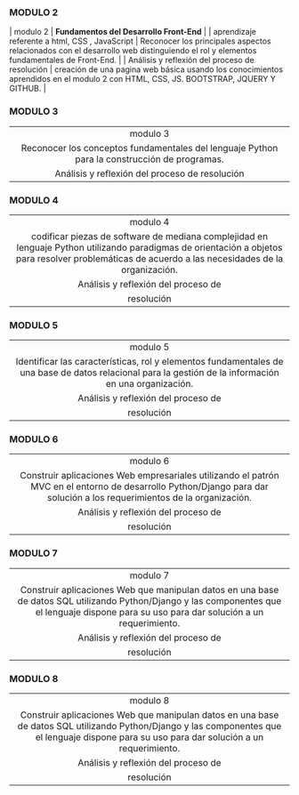
### MODULO 2

| modulo 2 | 
**Fundamentos del Desarrollo Front-End** |
| aprendizaje referente a html, CSS , JavaScript | Reconocer los principales aspectos relacionados con el desarrollo web distinguiendo el rol y elementos fundamentales de Front-End. |
| Análisis y reflexión del proceso de resolución | creación de una pagina web básica usando los conocimientos aprendidos en el modulo 2 con HTML, CSS, JS. BOOTSTRAP, JQUERY Y GITHUB. |

### MODULO 3

|  |
| :---: |
| modulo 3 | **Fundamentos de Programación en Python** |
| Reconocer los conceptos fundamentales del lenguaje Python para la construcción de programas. | Codificar piezas de software de baja complejidad utilizando lenguaje Python para resolver problemáticas comunes de acuerdo a las necesidades de la industria. |
| Análisis y reflexión del proceso de resolución | en este modulo aprendimos sobre python  tipos de datos, sentencias básicas, condicionales etc.  solucionando una problemática propuesta |

### MODULO 4

|  |
| :---: |
| modulo 4 | **Programación Avanzada en Python v2** |
| codificar piezas de software de mediana complejidad en lenguaje Python utilizando paradigmas de orientación a objetos para resolver problemáticas de acuerdo a las necesidades de la organización. | crear algoritmos capaces de emular un  ecommerce, con python clases, y algoritmos etc |
| Análisis y reflexión del proceso de
resolución | dado lo aprendido decidí usar  clases y algoritmos para crear usuarios productos y proveedores también se crearon diagramas de clases para dicho aprendizaje |

### MODULO 5

|  |
| :---: |
| modulo 5 | **Fundamentos de Bases de Datos Relacionales** |
| Identificar las características, rol y elementos fundamentales de una base de datos relacional para la gestión de la información en una organización. | Utilizar lenguaje estructurado de consultas SQL para la obtención de información que satisface los requerimientos planteados a partir de un modelo de datos dado. |
| Análisis y reflexión del proceso de
resolución | dados los aprendizaje de SQL se creo un diagrama de clases el cual se uso para el manejo de los datos a guardar Tambien se crearos diferentes bases de datos para este aprendizaje |

### MODULO 6

|  |
| :---: |
| modulo 6 | **Desarrollo de Aplicaciones Web con Python** |
| Construir aplicaciones Web empresariales utilizando el patrón MVC en el entorno de desarrollo Python/Django para dar solución a los requerimientos de la organización. | Describir las características fundamentales del framework Django para el desarrollo de aplicaciones empresariales acorde al entorno Python. |
| Análisis y reflexión del proceso de
resolución | se aprende sobre temas del framework Django tales como  views templates contenido dinámico formularios controles de seguridad etc. |

### MODULO 7

|  |
| :---: |
| modulo 7 | **Desarrollo de Aplicaciones Web con Python** |
| Construir aplicaciones Web que manipulan datos en una base de datos SQL utilizando Python/Django y las componentes que el lenguaje dispone para su uso para dar solución a un requerimiento. | Describir las características fundamentales de la integración del framework Django con bases de datos. |
| Análisis y reflexión del proceso de
resolución | en este modulo se usan los conocimientos  sobre  python, clases, modelos de bases de datos, migraciones etc. |

### MODULO 8

|  |
| :---: |
| modulo 8 | **Desarrollo de Aplicaciones Web con Python** |
| Construir aplicaciones Web que manipulan datos en una base de datos SQL utilizando Python/Django y las componentes que el lenguaje dispone para su uso para dar solución a un requerimiento. | Describir las características fundamentales de la integración del framework Django con bases de datos. |
| Análisis y reflexión del proceso de
resolución | en este modulo se usan los conocimientos  sobre  python, clases, modelos de bases de datos, migraciones etc. también se empieza a crear el proyecto final con los aprendizajes del bootcamp en mi caso el proyecto elejido para dicho proyecto es una api desarrollada con django, fastapi, docker etc para mas informacion de el proyecto pueden verlo en mi github. |